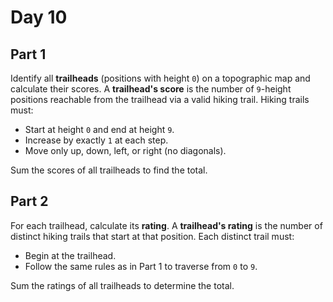 # Day 10

## Part 1

Identify all **trailheads** (positions with height `0`) on a topographic map and calculate their scores. A **trailhead's score** is the number of `9`-height positions reachable from the trailhead via a valid hiking trail. Hiking trails must:
- Start at height `0` and end at height `9`.
- Increase by exactly `1` at each step.
- Move only up, down, left, or right (no diagonals).

Sum the scores of all trailheads to find the total.

## Part 2

For each trailhead, calculate its **rating**. A **trailhead's rating** is the number of distinct hiking trails that start at that position. Each distinct trail must:
- Begin at the trailhead.
- Follow the same rules as in Part 1 to traverse from `0` to `9`.

Sum the ratings of all trailheads to determine the total.
